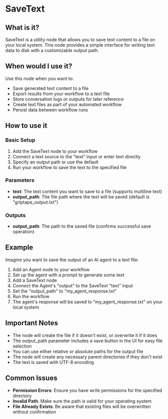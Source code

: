 # SaveText

## What is it?

SaveText is a utility node that allows you to save text content to a file on your local system. This node provides a simple interface for writing text data to disk with a customizable output path.

## When would I use it?

Use this node when you want to:

- Save generated text content to a file
- Export results from your workflow to a text file
- Store conversation logs or outputs for later reference
- Create text files as part of your automated workflow
- Persist data between workflow runs

## How to use it

### Basic Setup

1. Add the SaveText node to your workflow
1. Connect a text source to the "text" input or enter text directly
1. Specify an output path or use the default
1. Run your workflow to save the text to the specified file

### Parameters

- **text**: The text content you want to save to a file (supports multiline text)
- **output_path**: The file path where the text will be saved (default is "griptape_output.txt")

### Outputs

- **output_path**: The path to the saved file (confirms successful save operation)

## Example

Imagine you want to save the output of an AI agent to a text file:

1. Add an Agent node to your workflow
1. Set up the agent with a prompt to generate some text
1. Add a SaveText node
1. Connect the Agent's "output" to the SaveText "text" input
1. Set the "output_path" to "my_agent_response.txt"
1. Run the workflow
1. The agent's response will be saved to "my_agent_response.txt" on your local system

## Important Notes

- The node will create the file if it doesn't exist, or overwrite it if it does
- The output_path parameter includes a save button in the UI for easy file selection
- You can use either relative or absolute paths for the output file
- The node will create any necessary parent directories if they don't exist
- The text is saved with UTF-8 encoding

## Common Issues

- **Permission Errors**: Ensure you have write permissions for the specified directory
- **Invalid Path**: Make sure the path is valid for your operating system
- **File Already Exists**: Be aware that existing files will be overwritten without confirmation
